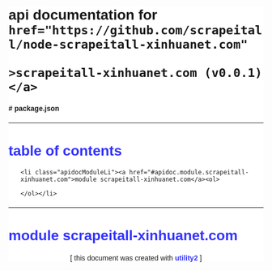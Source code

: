 <div class="apidocDiv">
<style>
/*csslint
*/
.apidocDiv {
    background: #fff;
    font-family: Arial, Helvetica, sans-serif;
}
.apidocDiv a[href] {
    color: #33f;
    font-weight: bold;
    text-decoration: none;
}
.apidocDiv a[href]:hover {
    text-decoration: underline;
}
.apidocCodeCommentSpan {
    background: #bbf;
    color: #000;
    display: block;
}
.apidocCodeKeywordSpan {
    color: #d00;
    font-weight: bold;
}
.apidocCodePre {
    background: #eef;
    border: 1px solid;
    color: #777;
    padding: 5px;
    white-space: pre-wrap;
}
.apidocFooterDiv {
    margin-top: 20px;
    text-align: center;
}
.apidocModuleLi {
    margin-top: 10px;
}
.apidocSectionDiv {
    border-top: 1px solid;
    margin-top: 20px;
}
.apidocSignatureSpan {
    color: #777;
    font-weight: bold;
}
</style>
<h1>api documentation for
    <a

        href="https://github.com/scrapeitall/node-scrapeitall-xinhuanet.com"

    >scrapeitall-xinhuanet.com (v0.0.1)</a>
</h1>
<h4># package.json</h4>
<div class="apidocSectionDiv"><a
    href="#apidoc.tableOfContents"
    id="apidoc.tableOfContents"
><h1>table of contents</h1></a><ol>

    <li class="apidocModuleLi"><a href="#apidoc.module.scrapeitall-xinhuanet.com">module scrapeitall-xinhuanet.com</a><ol>

    </ol></li>

</ol></div>

<div class="apidocSectionDiv">
<h1><a href="#apidoc.module.scrapeitall-xinhuanet.com" id="apidoc.module.scrapeitall-xinhuanet.com">module scrapeitall-xinhuanet.com</a></h1>

</div>

<div class="apidocFooterDiv">
    [ this document was created with
    <a href="https://github.com/kaizhu256/node-utility2" target="_blank">utility2</a>
    ]
</div>
</div>
